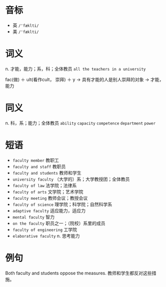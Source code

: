 # 音标

- 英 `/'fæklti/`
- 美 `/'fæklti/`

# 词义

n. 才能，能力；系，科；全体教员
`all the teachers in a university`



fac(做) ＋ ult(看作cult， 崇拜) ＋ y → 具有才能的人是别人崇拜的对象 → 才能， 能力

# 同义

n. 科，系；能力；全体教员
`ability` `capacity` `competence` `department` `power`

# 短语

- `faculty member` 教职工
- `faculty and staff` 教职员
- `faculty and students` 教师和学生
- `university faculty` （大学的）系；大学教授团；全体教员
- `faculty of law` 法学院；法律系
- `faculty of arts` 文学院；艺术学院
- `faculty meeting` 教师会议；教授会议
- `faculty of science` 理学院；科学院；自然科学系
- `adaptive faculty` 适应能力，适应力
- `mental faculty` 智力
- `on the faculty` 职员之一；（院校）系里的成员
- `faculty of engineering` 工学院
- `elaborative faculty` n. 思考能力

# 例句

Both faculty and students oppose the measures.
教师和学生都反对这些措施。


